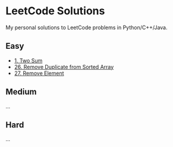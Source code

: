 # LeetCode Solutions

My personal solutions to LeetCode problems in Python/C++/Java.

## Easy
- [1. Two Sum](<Easy/Array/1. Two Sum>)
- [26. Remove Duplicate from Sorted Array](<Easy/Array/26. Remove Duplicates from Sorted Array>)
- [27. Remove Element](<Easy/Array/27. Remove Element>)
## Medium
...

## Hard
...

